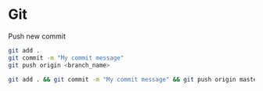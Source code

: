 # Git

Push new commit

```bash
git add .
git commit -m "My commit message"
git push origin <branch_name>

git add . && git commit -m "My commit message" && git push origin master

```

